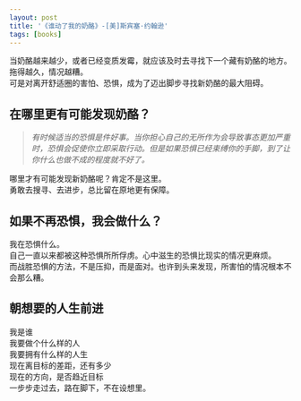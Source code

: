 ```yaml
---
layout: post
title: '《谁动了我的奶酪》-[美]斯宾塞·约翰逊'
tags: [books]
---
```


当奶酪越来越少，或者已经变质发霉，就应该及时去寻找下一个藏有奶酪的地方。拖得越久，情况越糟。\
可是对离开舒适圈的害怕、恐惧，成为了迈出脚步寻找新奶酪的最大阻碍。

## 在哪里更有可能发现奶酪？
> _有时候适当的恐惧是件好事。当你担心自己的无所作为会导致事态更加严重时，恐惧会促使你立即采取行动。但是如果恐惧已经束缚你的手脚，到了让你什么也做不成的程度就不好了。_

哪里才有可能发现新奶酪呢？肯定不是这里。\
勇敢去搜寻、去进步，总比留在原地更有保障。

## 如果不再恐惧，我会做什么？
我在恐惧什么。\
自己一直以来都被这种恐惧所所俘虏。心中滋生的恐惧比现实的情况更麻烦。\
而战胜恐惧的方法，不是压抑，而是面对。也许到头来发现，所害怕的情况根本不会那么糟。


## 朝想要的人生前进
我是谁\
我要做个什么样的人\
我要拥有什么样的人生\
现在离目标的差距，还有多少\
现在的方向，是否趋近目标\
一步步走过去，路在脚下，不在设想里。
